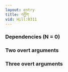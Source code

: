 ```yaml
---
layout: entry
title: འགྱོག་
vid: Hill:0311
---
```

### Dependencies (N = 0)


### Two overt arguments


### Three overt arguments
